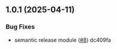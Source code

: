## 1.0.1 (2025-04-11)


### Bug Fixes

* semantic release module ([#8](https://github.com/amos-HiD/sample-python-app/issues/8)) dc409fa
